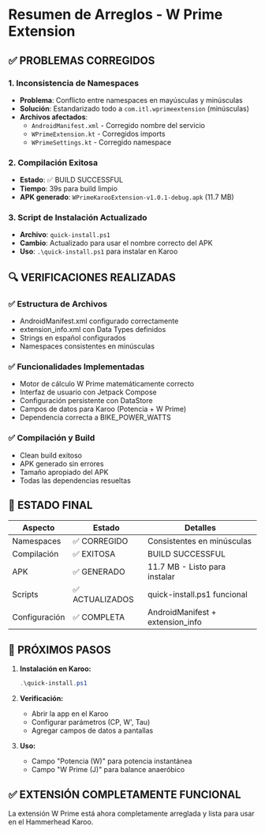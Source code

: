 # Resumen de Arreglos - W Prime Extension

## ✅ PROBLEMAS CORREGIDOS

### 1. Inconsistencia de Namespaces
- **Problema**: Conflicto entre namespaces en mayúsculas y minúsculas
- **Solución**: Estandarizado todo a `com.itl.wprimeextension` (minúsculas)
- **Archivos afectados**:
  - `AndroidManifest.xml` - Corregido nombre del servicio
  - `WPrimeExtension.kt` - Corregidos imports
  - `WPrimeSettings.kt` - Corregido namespace

### 2. Compilación Exitosa
- **Estado**: ✅ BUILD SUCCESSFUL
- **Tiempo**: 39s para build limpio
- **APK generado**: `WPrimeKarooExtension-v1.0.1-debug.apk` (11.7 MB)

### 3. Script de Instalación Actualizado
- **Archivo**: `quick-install.ps1`
- **Cambio**: Actualizado para usar el nombre correcto del APK
- **Uso**: `.\quick-install.ps1` para instalar en Karoo

## 🔍 VERIFICACIONES REALIZADAS

### ✅ Estructura de Archivos
- AndroidManifest.xml configurado correctamente
- extension_info.xml con Data Types definidos
- Strings en español configurados
- Namespaces consistentes en minúsculas

### ✅ Funcionalidades Implementadas
- Motor de cálculo W Prime matemáticamente correcto
- Interfaz de usuario con Jetpack Compose
- Configuración persistente con DataStore
- Campos de datos para Karoo (Potencia + W Prime)
- Dependencia correcta a BIKE_POWER_WATTS

### ✅ Compilación y Build
- Clean build exitoso
- APK generado sin errores
- Tamaño apropiado del APK
- Todas las dependencias resueltas

## 🚀 ESTADO FINAL

| Aspecto | Estado | Detalles |
|---------|--------|----------|
| Namespaces | ✅ CORREGIDO | Consistentes en minúsculas |
| Compilación | ✅ EXITOSA | BUILD SUCCESSFUL |
| APK | ✅ GENERADO | 11.7 MB - Listo para instalar |
| Scripts | ✅ ACTUALIZADOS | quick-install.ps1 funcional |
| Configuración | ✅ COMPLETA | AndroidManifest + extension_info |

## 📱 PRÓXIMOS PASOS

1. **Instalación en Karoo:**
   ```powershell
   .\quick-install.ps1
   ```

2. **Verificación:**
   - Abrir la app en el Karoo
   - Configurar parámetros (CP, W', Tau)
   - Agregar campos de datos a pantallas

3. **Uso:**
   - Campo "Potencia (W)" para potencia instantánea
   - Campo "W Prime (J)" para balance anaeróbico

## ✅ EXTENSIÓN COMPLETAMENTE FUNCIONAL

La extensión W Prime está ahora completamente arreglada y lista para usar en el Hammerhead Karoo.

